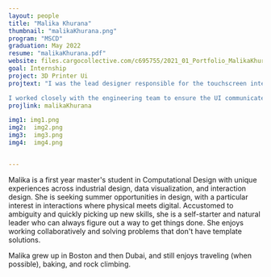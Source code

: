 ```yaml
---
layout: people
title: "Malika Khurana"
thumbnail: "malikaKhurana.png"
program: "MSCD"
graduation: May 2022
resume: "malikaKhurana.pdf"
website: files.cargocollective.com/c695755/2021_01_Portfolio_MalikaKhurana.pdf
goal: Internship
project: 3D Printer Ui
projtext: "I was the lead designer responsible for the touchscreen interface of Formlabs' SLS 3D printer. Through the UI, users can monitor the progress of active prints and overall printer status, queue new jobs, and change system settings. The interface also features a live feed of the print area and a maintenance checklist that guides users through cleaning steps and potential error modes.

I worked closely with the engineering team to ensure the UI communicated technical knowledge and sensor data in an accurate and user-friendly format, and collaborated with the industrial design team on human factors decisions."
projlink: malikaKhurana

img1: img1.png
img2:  img2.png
img3:  img3.png
img4:  img4.png


---
```


Malika is a first year master's student in Computational Design with unique experiences across industrial design, data visualization, and interaction design. She is seeking summer opportunities in design, with a particular interest in interactions where physical meets digital. Accustomed to ambiguity and quickly picking up new skills, she is a self-starter and natural leader who can always figure out a way to get things done. She enjoys working collaboratively and solving problems that don't have template solutions.

Malika grew up in Boston and then Dubai, and still enjoys traveling (when possible), baking, and rock climbing.
